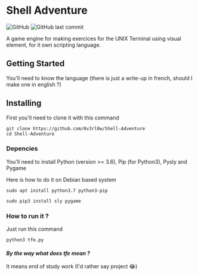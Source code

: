 # Shell Adventure

![GitHub](https://img.shields.io/github/license/0v3rl0w/Shell-Adventure.svg) ![GitHub last commit](https://img.shields.io/github/last-commit/0v3rl0w/Shell-Adventure.svg)

A game engine for making exercices for the UNIX Terminal using visual element, for it own scripting language.

## Getting Started
You'll need to know the language (there is just a write-up in french, should I make one in english ?)

## Installing
First you'll need to clone it with this command

```
git clone https://github.com/0v3rl0w/Shell-Adventure
cd Shell-Adventure
```
### Depencies
You'll need to install Python (version >= 3.6), Pip (for Python3), Pysly and Pygame

Here is how to do it on Debian based system

```
sudo apt install python3.7 python3-pip

sudo pip3 install sly pygame
```

### How to run it ?

Just run this command

```
python3 tfe.py
```

#### *By the way what does tfe mean ?*
It means end of study work (I'd rather say project :joy:)
